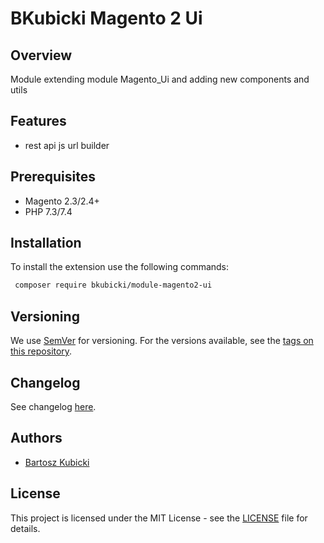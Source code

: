 # BKubicki Magento 2 Ui #


## Overview ##
Module extending module Magento_Ui and adding new components and utils


## Features ## 
* rest api js url builder


## Prerequisites
* Magento 2.3/2.4+
* PHP 7.3/7.4


## Installation ###

To install the extension use the following commands:

```bash
 composer require bkubicki/module-magento2-ui
```

## Versioning ##

We use [SemVer](http://semver.org/) for versioning. For the versions available, see the [tags on this repository](https://github.com/bartoszkubicki/magento2-polish-noun-numeral-declension-adapter/tags).


## Changelog

See changelog [here](CHANGELOG.md).


## Authors ##

* [Bartosz Kubicki](https://github.com/bartoszkubicki)


## License ##

This project is licensed under the MIT License - see the [LICENSE](LICENSE.md) file for details.